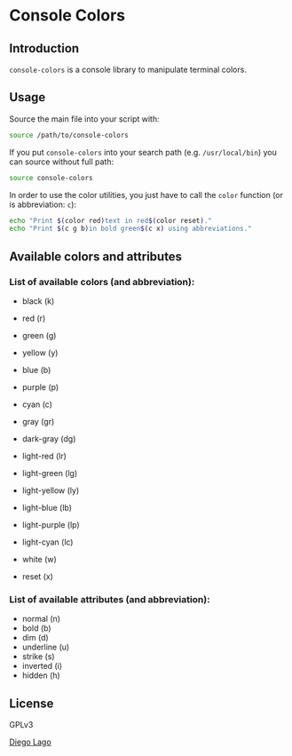 # Console Colors

## Introduction

`console-colors` is a console library to manipulate terminal colors.

## Usage

Source the main file into your script with:

```bash
source /path/to/console-colors
```

If you put `console-colors` into your search path (e.g. `/usr/local/bin`) you can source without full path:

```bash
source console-colors
```

In order to use the color utilities, you just have to call the `color` function (or is abbreviation: `c`):

```bash
echo "Print $(color red)text in red$(color reset)."
echo "Print $(c g b)in bold green$(c x) using abbreviations."
```
## Available colors and attributes

### List of available colors (and abbreviation):

* black (k)
* red (r)
* green (g)
* yellow (y)
* blue (b)
* purple (p)
* cyan (c)
* gray (gr)
* dark-gray (dg)
* light-red (lr)
* light-green (lg)
* light-yellow (ly)
* light-blue (lb)
* light-purple (lp)
* light-cyan (lc)
* white (w)

* reset (x)
### List of available attributes (and abbreviation):

* normal (n)
* bold (b)
* dim (d)
* underline (u)
* strike (s)
* inverted (i)
* hidden (h)

## License

GPLv3

[Diego Lago](diego.lago.gonzalez@gmail.com)

